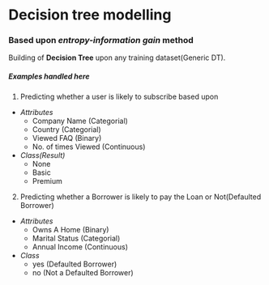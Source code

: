# Decision tree modelling 
### Based upon *entropy-information gain* method
Building of **Decision Tree** upon any training dataset(Generic DT).

##### Examples handled here
1. Predicting whether a user is likely to subscribe based upon
  * *Attributes*
    * Company Name (Categorial)
    * Country (Categorial)
    * Viewed FAQ (Binary)
    * No. of times Viewed (Continuous)
  * *Class(Result)*
    * None
    * Basic 
    * Premium
    
2. Predicting whether a Borrower is likely to pay the Loan or Not(Defaulted Borrower)
  *   *Attributes*
      * Owns A Home (Binary)
      * Marital Status (Categorial)
      * Annual Income (Continuous)
  *   *Class*
      * yes (Defaulted Borrower)
      * no  (Not a Defaulted Borrower)
  
  

